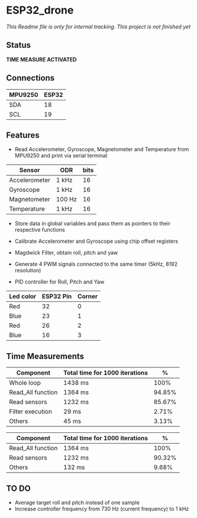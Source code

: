 # ESP32_drone

*This Readme file is only for internal tracking. This project is not finished yet*

## Status
**TIME MEASURE ACTIVATED**

## Connections

| MPU9250 | ESP32 |
| --- | --- |
| SDA  | 18  |
| SCL  | 19  |


## Features
* Read Accelerometer, Gyroscope, Magnetometer and Temperature from MPU9250 and print via serial terminal

| Sensor | ODR | bits |
| --- | --- | --- |
| Accelerometer | 1 kHz | 16 |
| Gyroscope | 1 kHz | 16 |
| Magnetometer | 100 Hz | 16 |
| Temperature | 1 kHz | 16 |

* Store data in global variables and pass them as pointers to their respective functions
* Calibrate Accelerometer and Gyroscope using chip offset registers
* Magdwick Filter, obtain roll, pitch and yaw

* Generate 4 PWM signals connected to the same timer (5kHz, 8192 resolution)
* PID controller for Roll, Pitch and Yaw

| Led color | ESP32 Pin | Corner |
| --- | --- | --- |
| Red | 32 | 0 |
| Blue | 23 | 1 |
| Red | 26 | 2 |
| Blue | 16 | 3 |

## Time Measurements

| Component | Total time for 1000 iterations| % |
| --- | --- | --- |
| Whole loop | 1438 ms | 100% |
| Read_All function | 1364 ms | 94.85% |
| Read sensors | 1232 ms | 85.67% |
| Filter execution | 29 ms | 2.71% |
| Others | 45 ms | 3.13% |

| Component | Total time for 1000 iterations| % |
| --- | --- | --- |
| Read_All function | 1364 ms | 100% |
| Read sensors | 1232 ms | 90.32% |
| Others | 132 ms | 9.68% |

## TO DO
* Average target roll and pitch instead of one sample
* Increase controller frequency from 730 Hz (current frequency) to 1 kHz

